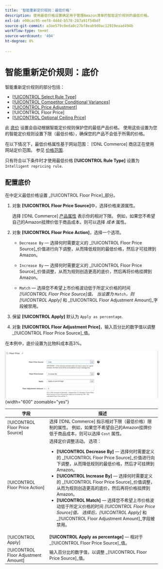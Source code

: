```yaml
---
title: '智能重新定价规则：最低价格'
description: 使用最低价格设置确定用于管理Amazon清单的智能定价规则的最低价格。
exl-id: e00cac95-eef8-4d4d-b578-287a91f54bdf
source-git-commit: a3ae579c0eda0c27bf8eab9d0ac12919eaad494b
workflow-type: tm+mt
source-wordcount: '404'
ht-degree: 0%

---
```


# 智能重新定价规则：底价

智能重新定价规则的部分包括：

- [[!UICONTROL Select Rule Type]](./intelligent-repricing-rules.md)
- [[!UICONTROL Competitor Conditional Variances]](./competitor-conditional-variances.md)
- [[!UICONTROL Price Adjustment]](./price-adjustment.md)
- [!UICONTROL Floor Price]
- [[!UICONTROL Optional Ceiling Price]](./optional-ceiling-price.md)

此 [底价](./floor-price.md) 设置会自动根据智能定价规则保护您的最低产品价格。 使用这些设置为您的智能定价规则设置下限（最低价格），确保您的产品不会低于所需的价格。

在以下情况下，最低价格属性基于网站范围： [!DNL Commerce] 商店正在使用网站定价范围。 参见 [价格范围](./price-scope.md).

只有符合以下条件时才使用最低价格 **[!UICONTROL Rule Type]** 设置为 `Intelligent repricing rule`.

## 配置底价

在中定义最低价格设置 _[!UICONTROL Floor Price]_部分。

1. 对象 **[!UICONTROL Floor Price Source]**&#x200B;中，选择价格来源属性。

   选择 [!DNL Commerce] [产品属性](https://experienceleague.adobe.com/docs/commerce-admin/catalog/product-attributes/product-attributes.html) 表示你的相对下限。 例如，如果您不希望自己的Amazon挂牌价低于商品成本，则可以选择 *成本* 属性。

1. 对象 **[!UICONTROL Floor Price Action]**，选择一个选项。

   - `Decrease By`  — 选择何时需要定义的 _[!UICONTROL Floor Price Source]_价值进行向下调整，从而降低规则的最低价格，然后才可挂牌到Amazon。

   - `Increase By`  — 选择何时需要定义的 _[!UICONTROL Floor Price Source]_价值调整，从而为规则创造更高的底价，然后再将价格挂牌到Amazon。

   - `Match`  — 选择您不希望上市价格波动低于所定义价格的时间 _[!UICONTROL Floor Price Source]_值。 当设置为 `Match`，则_[!UICONTROL Apply]_ 和 _[!UICONTROL Floor Adjustment Amount]_字段被禁用。

1. 保留 **[!UICONTROL Apply]** 默认为 `Apply as percentage`.

1. 对象 **[!UICONTROL Floor Adjustment Price]**，输入百分比的数字值以调整 _[!UICONTROL Floor Price Source]_值。

在本例中，底价设置为比物料成本高3%。

![智能重新定价规则示例 — 最低价格](assets/ob-intelligent-pricde-rule-floor-price.png){width="600" zoomable="yes"}

| 字段 | 描述 |
|--- |--- |
| [!UICONTROL Floor Price Source] | 选择 [!DNL Commerce] 指示相对下限（最低价格）限制的属性。 例如，如果您不希望自己的Amazon挂牌价低于商品成本，则可以选择 `Cost` 属性。 |
| [!UICONTROL Floor Price Action] | 选择定价调整活动。 选项：<ul><li>**[!UICONTROL Decrease By]**  — 选择何时需要定义的 _[!UICONTROL Floor Price Source]_价值进行向下调整，从而降低规则的最低价格，然后才可挂牌到Amazon。</li><li>**[!UICONTROL Increase By]**  — 选择何时需要定义的 _[!UICONTROL Floor Price Source]_价值调整，从而为规则创造更高的底价，然后再将价格挂牌到Amazon。</li><li>**[!UICONTROL Match]**  — 选择您不希望上市价格波动低于所定义价格的时间 _[!UICONTROL Floor Price Source]_值。 选择后，_[!UICONTROL Apply]_ 和 _[!UICONTROL Floor Adjustment Amount]_字段被禁用。</li></ul> |
| [!UICONTROL Apply] | **[!UICONTROL Apply as percentage]**  — 相对于 _[!UICONTROL Floor Price Source]_值。 |
| [!UICONTROL Floor Adjustment Amount] | 输入百分比的数字值，以调整 _[!UICONTROL Floor Price Source]_值。 |
